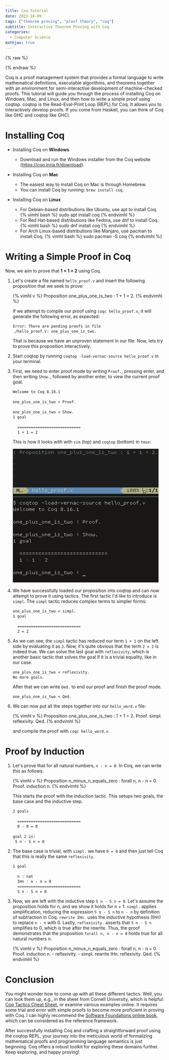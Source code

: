 ```yaml
---
title: Coq Tutorial
date: 2023-10-09
tags: ["theorem proving", "proof theory", "coq"]
subtitle: Interactive Theorem Proving with Coq
categories:
  - Computer Science
mathjax: true
---
```

{% raw %}
<script>
  MathJax = {
    loader: {
      load: ['[custom]/xypic.js'],
      paths: {custom: 'https://beuke.org/js'}
    },
    tex: {
      packages: {'[+]': ['xypic']}
    }
  };
</script>

<script id="MathJax-script" async src="https://cdn.jsdelivr.net/npm/mathjax@3.1.4/es5/tex-chtml-full.js"></script>
<script>
window.addEventListener('load', function() {
   document.querySelectorAll("mjx-xypic-object").forEach( (x) => (x.style.color = "var(--darkreader-text--text"));
   document.querySelectorAll("mjx-math > mjx-xypic > svg > g").forEach(x => x.setAttribute("stroke", "var(--darkreader-text--text"))
})
</script>

{% endraw %}

Coq is a proof management system that provides a formal language to write mathematical definitions, executable algorithms, and theorems together with an environment for semi-interactive development of machine-checked proofs. This tutorial will guide you through the process of installing Coq on Windows, Mac, and Linux, and then how to write a simple proof using coqtop. coqtop is the Read-Eval-Print Loop (REPL) for Coq. It allows you to interactively develop proofs. If you come from Haskell, you can think of Coq like GHC and coqtop like GHCi.

# Installing Coq

* Installing Coq on **Windows**

   - Download and run the Windows installer from the Coq website (https://coq.inria.fr/download).

* Installing Coq on **Mac**

   - The easiest way to install Coq on Mac is through Homebrew.
   - You can install Coq by running: `brew install coq`.

* Installing Coq on **Linux**

   - For Debian-based distributions like Ubuntu, use apt to install Coq.
     {% vimhl bash %}
     sudo apt install coq
     {% endvimhl %}
   - For Red Hat-based distributions like Fedora, use dnf to install Coq.
     {% vimhl bash %}
     sudo dnf install coq
     {% endvimhl %}
   - For Arch Linux-based distributions like Manjaro, use pacman to install Coq.
     {% vimhl bash %}
     sudo pacman -S coq
     {% endvimhl %}

# Writing a Simple Proof in Coq

<!-- If you wish to paste or write a proof without utilizing an interactive REPL, you can insert your code into a file, such as `hello_world.v`, and execute it using the command `coqc hello_world.v`. If your proofs are accurate, this command will exit with 0; otherwise, it will provide an error explaining why the proof is not yet complete. -->

Now, we aim to prove that **1 + 1 = 2** using Coq.

1. Let's create a file named `hello_proof.v` and insert the following proposition that we seek to prove:

   {% vimhl v %}
   Proposition one_plus_one_is_two : 1 + 1 = 2.
   {% endvimhl %}

   If we attempt to compile our proof using `coqc hello_proof.v`, it will generate the following error, as expected:

   ```
   Error: There are pending proofs in file
   ./hello_proof.v: one_plus_one_is_two.
   ```

   That is because we have an unproven statement in our file. Now, lets try to prove this proposition interactively.

2. Start coqtop by running `coqtop -load-vernac-source hello_proof.v` in your terminal.

3. First, we need to enter proof mode by writing `Proof.`, pressing enter, and then writing `Show.`, followed by another enter, to view the current proof goal.

   ```
   Welcome to Coq 8.16.1

   one_plus_one_is_two < Proof.

   one_plus_one_is_two < Show.
   1 goal

     ============================
     1 + 1 = 2
   ```
   This is how it looks with with `vim` (top) and `coqtop` (bottom) in `tmux`:

   ![](/images/vim-coq-top-down.png)

4. We have successfully loaded our proposition into coqtop and can now attempt to prove it using tactics. The first tactic I'd like to introduce is `simpl`. The `simpl` tactic reduces complex terms to simpler forms:

   ```
   one_plus_one_is_two < simpl.
   1 goal

     ============================
     2 = 2
   ```

5. As we can see, the `simpl` tactic has reduced our term `1 + 1` on the left side by evaluating it as `2`. Now, it's quite obvious that the term `2 = 2` is indeed true. We can solve the last goal with `reflexivity`, which is another basic tactic that solves the goal if it is a trivial equality, like in our case.

   ```
   one_plus_one_is_two < reflexivity.
   No more goals.
   ```

   After that we can write `Qed.` to end our proof and finish the proof mode.
   ```
   one_plus_one_is_two < Qed.
   ```

6. We can now put all the steps together into our `hello_word.v` file:

   {% vimhl v %}
   Proposition one_plus_one_is_two : 1 + 1 = 2.
   Proof.
     simpl.
     reflexivity.
   Qed.
   {% endvimhl %}

   and compile the proof with `coqc hello_word.v`.


# Proof by Induction

1. Let's prove that for all natural numbers, `n - n = 0`. In Coq, we can write this as follows:

     {% vimhl v %}
     Proposition n_minus_n_equals_zero : forall n, n - n = 0.
     Proof.
       induction n.
     {% endvimhl %}

     This starts the proof with the induction tactic. This setups two goals, the base case and the inductive step.

    ```
    2 goals

      ============================
      0 - 0 = 0

    goal 2 is:
     S n - S n = 0
    ```

2. The base case is trivial, with `simpl.` we have `0 = 0` and then just tell Coq that this is really the same `reflexivity.`

    ```
    1 goal

      n : nat
      IHn : n - n = 0
      ============================
      S n - S n = 0
    ```

3. Now, we are left with the inductive step `S n - S n = 0`. Let's assume the proposition holds for n, and we show it holds for n + 1. `simpl.` applies simplification, reducing the expression `S n - S n` to `n - n` by definition of subtraction in Coq. `rewrite IHn.` uses the inductive hypothesis (IHn) to replace `n - n` with 0. Lastly, `reflexivity.` asserts that `S n - S n` simplifies to 0, which is true after the rewrite. Thus, the proof demonstrates that the proposition `forall n, n - n = 0` holds true for all natural numbers n.

     {% vimhl v %}
     Proposition n_minus_n_equals_zero : forall n, n - n = 0.
     Proof.
       induction n.
       - reflexivity.
       - simpl.
         rewrite IHn.
         reflexivity.
     Qed.
     {% endvimhl %}


# Conclusion


You might wonder how to come up with all these different tactics. Well, you can look them up, e.g., in the sheet from Cornell University, which is helpful: [Coq Tactics Cheat Sheet](https://www.cs.cornell.edu/courses/cs3110/2018sp/a5/coq-tactics-cheatsheet.html), or examine various examples online. It requires some trial and error with simple proofs to become more proficient in proving with Coq. I can highly recommend the [Software Foundations online book](https://softwarefoundations.cis.upenn.edu/lf-current/toc.html), which can be considered as the reference framework.

After successfully installing Coq and crafting a straightforward proof using the coqtop REPL, your journey into the meticulous world of formalizing mathematical proofs and programming language semantics is just beginning. Coq offers a robust toolkit for exploring these domains further. Keep exploring, and happy proving!
